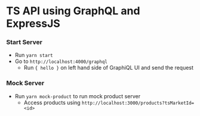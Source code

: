 # TS API using GraphQL and ExpressJS

### Start Server

* Run `yarn start`
* Go to `http://localhost:4000/graphql`
    * Run `{ hello }` on left hand side of GraphiQL UI and send the request

### Mock Server

* Run `yarn mock-product` to run mock product server
    * Access products using `http://localhost:3000/products?tsMarketId=<id>`